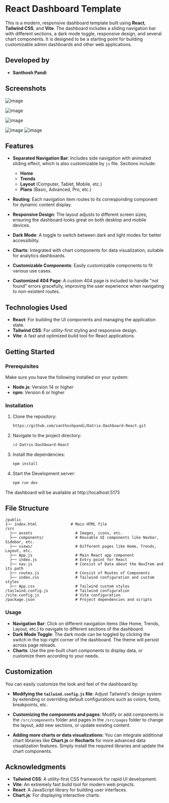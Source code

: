 # React Dashboard Template

This is a modern, responsive dashboard template built using **React**, **Tailwind CSS**, and **Vite**. The dashboard includes a sliding navigation bar with different sections, a dark mode toggle, responsive design, and several chart components. It is designed to be a starting point for building customizable admin dashboards and other web applications.

## Developed by

- **Santhosh Pandi**

## Screenshots
![image](https://github.com/user-attachments/assets/134a5624-6485-4c9f-ba68-e66e52e3e1b3)

![image](https://github.com/user-attachments/assets/351d9ffc-5384-46c4-9b0d-24e33901a6ab)

![image](https://github.com/user-attachments/assets/3d96c0e2-cfe6-4c69-9d3f-27aa647be7a4)

![image](https://github.com/user-attachments/assets/1fd7f1b2-c9d9-4974-8694-fe92dad5e154)
![image](https://github.com/user-attachments/assets/33bda19c-0502-4d1f-8579-b692c77cd599)



## Features

- **Separated Navigation Bar**: Includes side navigation with animated sliding effect, which is also customizable by `js` file. Sections include:
  - **Home**
  - **Trends**
  - **Layout** (Computer, Tablet, Mobile, etc.)
  - **Plans** (Basic, Advanced, Pro, etc.)

- **Routing**: Each navigation item routes to its corresponding component for dynamic content display.

- **Responsive Design**: The layout adjusts to different screen sizes, ensuring the dashboard looks great on both desktop and mobile devices.

- **Dark Mode**: A toggle to switch between dark and light modes for better accessibility.

- **Charts**: Integrated with chart components for data visualization, suitable for analytics dashboards.

- **Customizable Components**: Easily customizable components to fit various use cases.

- **Customized 404 Page**: A custom 404 page is included to handle "not found" errors gracefully, improving the user experience when navigating to non-existent routes.

## Technologies Used

- **React**: For building the UI components and managing the application state.
- **Tailwind CSS**: For utility-first styling and responsive design.
- **Vite**: A fast and optimized build tool for React applications.

## Getting Started

### Prerequisites

Make sure you have the following installed on your system:

- **Node.js**: Version 14 or higher
- **npm**: Version 6 or higher

### Installation

1. Clone the repository:
   ```bash
   https://github.com/santhoshpandi/Datrix-Dashboard-React.git

2. Navigate to the project directory:
   ```bash
   cd Datrix-Dashboard-React

3. Install the dependencies:
   ```bash
   npm install

4. Start the Development server:
   ```bash
   npm run dev

The dashboard will be available at http://localhost:5173

## File Structure

  
    /public
    ├── index.html               # Main HTML file
    /src
      ├── assets                   # Images, icons, etc.
      ├── components/              # Reusable UI components like Navbar, Sidebar, etc.
      ├── views/                   # Different pages like Home, Trends, Layout, etc.
      ├── App.js                   # Main React app component
      ├── index.js                 # Entry point for React
      ├── nav.js                   # Consist of Data about the NavItem and its path
      ├── routes.js                # Consist of Routes of Components
      ├── index.css                # Tailwind configuration and custom styles
      ├── App.css                  # Tailwind custom styles
    /tailwind.config.js            # Tailwind configuration
    /vite.config.js                # Vite configuration
    /package.json                  # Project dependencies and scripts
    

### Usage

- **Navigation Bar**: Click on different navigation items (like Home, Trends, Layout, etc.) to navigate to different sections of the dashboard.
- **Dark Mode Toggle**: The dark mode can be toggled by clicking the switch in the top-right corner of the dashboard. The theme will persist across page reloads.
- **Charts**: Use the pre-built chart components to display data, or customize them according to your needs.

## Customization

You can easily customize the look and feel of the dashboard by:

- **Modifying the `tailwind.config.js` file**: Adjust Tailwind's design system by extending or overriding default configurations such as colors, fonts, breakpoints, etc.
  
- **Customizing the components and pages**: Modify or add components in the `/src/components` folder and pages in the `/src/pages` folder to change the layout, add new sections, or update existing content.

- **Adding more charts or data visualizations**: You can integrate additional chart libraries like **Chart.js** or **Recharts** for more advanced data visualization features. Simply install the required libraries and update the chart components.

## Acknowledgments

- **Tailwind CSS**: A utility-first CSS framework for rapid UI development.
- **Vite**: An extremely fast build tool for modern web projects.
- **React**: A JavaScript library for building user interfaces.
- **Chart.js**: For displaying interactive charts.

  

